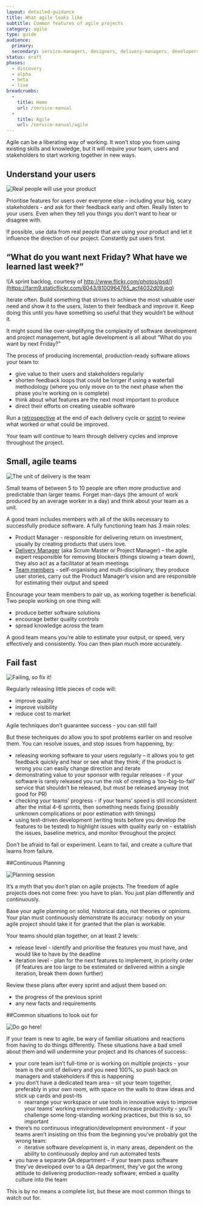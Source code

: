 ```yaml
---
layout: detailed-guidance
title: What agile looks like
subtitle: Common features of agile projects
category: agile
type: guide
audience:
  primary: 
  secondary: service-managers, designers, delivery-managers, developers, tech-archs
status: draft
phases:
  - discovery
  - alpha
  - beta
  - live
breadcrumbs:
  -
    title: Home
    url: /service-manual
  -
    title: Agile
    url: /service-manual/agile
---
```


Agile can be a liberating way of working. It won’t stop you from using existing skills and knowledge, but it will require your team, users and stakeholders to start working together in new ways. 

## Understand your users 


![Real people will use your product](https://farm8.staticflickr.com/7177/6987029385_410a1c8d26.jpg)

Prioritise features for users over everyone else – including your big, scary stakeholders - and ask for their feedback early and often. Really listen to your users. Even when they tell you things you don’t want to hear or disagree with.

If possible, use data from real people that are using your product and let it influence the direction of our project. Constantly put users first.

## “What do you want next Friday? What have we learned last week?”

![A sprint backlog, courtesy of http://www.flickr.com/photos/psd/](https://farm9.staticflickr.com/8043/8100964765_acf4032d09.jpg)

Iterate often. Build something that strives to achieve the most valuable user need and show it to the users, listen to their feedback and improve it. Keep doing this until you have something so useful that they wouldn’t be without it.

It might sound like over-simplifying the complexity of software development and project management, but agile development is all about “What do you want by next Friday?”

The process of producing incremental, production-ready software allows your team to:
* give value to their users and stakeholders regularly
* shorten feedback loops that could be longer if using a waterfall methodology (where you only move on to the next phase when the phase you’re working on is complete)  
* think about what features are the next most important to produce
* direct their efforts on creating useable software

Run a [retrospective](/service-manual/agile/running-retrospectives.html) at the end of each delivery cycle or [sprint](/service-manual/agile/features-of-agile.html) to review what worked or what could be improved.

Your team will continue to learn through delivery cycles and improve throughout the project.

## Small, agile teams

![The unit of delivery is the team](https://farm9.staticflickr.com/8374/8451589322_e9f612cf5b.jpg)

Small teams of between 5 to 10 people are often more productive and predictable than larger teams. Forget man-days (the amount of work produced by an average worker in a day) and think about your team as a unit.

A good team includes members with all of the skills necessary to successfully produce software. A fully functioning team has 3 main roles:

* Product Manager - responsible for delivering return on investment, usually by creating products that users love. 
* [Delivery Manager](/service-manual/the-team/delivery-manager.html) (aka Scrum Master or Project Manager) – the agile expert responsible for removing blockers (things slowing a team down), they also act as a facilitator at team meetings
* [Team members](https://www.gov.uk/service-manual/the-team/index.html) - self-organising and multi-disciplinary, they produce user stories, carry out the Product Manager’s vision and are responsible for estimating their output and speed

Encourage your team members to pair up, as working together is beneficial. Two people working on one thing will:

* produce better software solutions
* encourage better quality controls
* spread knowledge across the team

A good team means you’re able to estimate your output, or speed, very effectively and consistently. You can then plan much more accurately.

## Fail fast

![Failing, so fix it!](https://farm8.staticflickr.com/7189/6875228285_9b2409663f.jpg)

Regularly releasing little pieces of code will:
* improve quality
* improve visibility
* reduce cost to market

Agile techniques don’t guarantee success - you can still fail!  

But these techniques do allow you to spot problems earlier on and resolve them. You can resolve issues, and stop issues from happening, by:

* releasing working software to your users regularly – it allows you to get feedback quickly and hear or see what they think; if the product is wrong you can easily change direction and iterate
* demonstrating value to your sponsor with regular releases - if your software is rarely released you run the risk of creating a ‘too-big-to-fail’ service that shouldn’t be released, but must be released anyway (not good for PR)
* checking your teams’ progress -  if your teams’ speed is still inconsistent after the initial 4-6 sprints, then something needs fixing (possibly unknown complications or poor estimation with timings)
* using test-driven development (writing tests before you develop the features to be tested) to highlight issues with quality early on - establish the issues, baseline metrics, and monitor throughout the project

Don’t be afraid to fail or experiment. Learn to fail, and create a culture that learns from failure.

##Continuous Planning

![Planning session](https://farm9.staticflickr.com/8001/7113823877_80c4dfb613.jpg)

It’s a myth that you don’t plan on agile projects.  The freedom of agile projects does not come free: you have to plan.  You just plan differently and continuously.

Base your agile planning on solid, historical data, not theories or opinions. Your plan must continuously demonstrate its accuracy: nobody on your agile project should take it for granted that the plan is workable.

Your teams should plan together, on at least 2 levels:

* release level - identify and prioritise the features you must have, and would like to have by the deadline
* iteration level - plan for the next features to implement, in priority order (if features are too large to be estimated or delivered within a single iteration, break them down further)

Review these plans after every sprint and adjust them based on:

* the progress of the previous sprint
* any new facts and requirements

##Common situations to look out for

![Do go here!](https://farm9.staticflickr.com/8424/7503675672_72ff8a1fa9.jpg)

If your team is new to agile, be wary of familiar situations and reactions from having to do things differently. These situations have a bad smell about them and will undermine your project and its chances of success:

* your core team isn’t full-time or is working on multiple projects - your team is the unit of delivery and you need 100%, so push back on managers and stakeholders if this is happening
* you don’t have a dedicated team area – sit your team together, preferably in your own room, with space on the walls to draw ideas and stick up cards and post-its
    * rearrange your workspace or use tools in innovative ways to improve your teams’ working environment and increase productivity - you’ll challenge some long-standing working practices, but this is so, so important
* there’s no continuous integration/development environment - if your teams aren’t insisting on this from the beginning you’ve probably got the wrong team:
    * iterative software development is, in many areas, dependent on the ability to continuously deploy and run automated tests
* you have a separate QA department – if your team pass software they’ve developed over to a QA department, they’ve got the wrong attitude to delivering production-ready software; embed a quality culture into the team

This is by no means a complete list, but these are most common things to watch out for.
